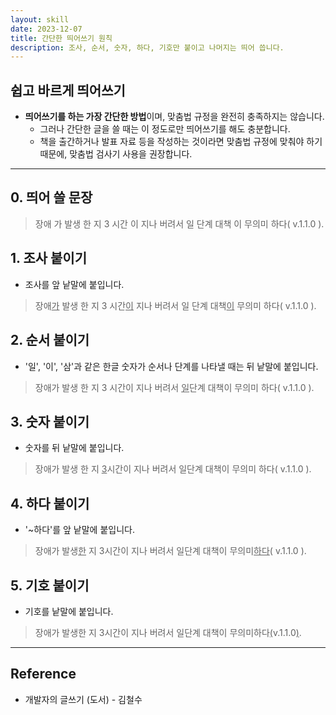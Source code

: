 ```yaml
---
layout: skill
date: 2023-12-07
title: 간단한 띄어쓰기 원칙
description: 조사, 순서, 숫자, 하다, 기호만 붙이고 나머지는 띄어 씁니다.
---
```



## 쉽고 바르게 띄어쓰기

- **띄어쓰기를 하는 가장 간단한 방법**이며, 맞춤법 규정을 완전히 충족하지는 않습니다.
    - 그러나 간단한 글을 쓸 때는 이 정도로만 띄어쓰기를 해도 충분합니다.
    - 책을 출간하거나 발표 자료 등을 작성하는 것이라면 맞춤법 규정에 맞춰야 하기 때문에, 맞춤법 검사기 사용을 권장합니다.


---


## 0. 띄어 쓸 문장

> 장애 가 발생 한 지 3 시간 이 지나 버려서 일 단계 대책 이 무의미 하다( v.1.1.0 ).


## 1. 조사 붙이기

- 조사를 앞 낱말에 붙입니다.

> 장애<u>가</u> 발생 한 지 3 시간<u>이</u> 지나 버려서 일 단계 대책<u>이</u> 무의미 하다( v.1.1.0 ).


## 2. 순서 붙이기

- '일', '이', '삼'과 같은 한글 숫자가 순서나 단계를 나타낼 때는 뒤 낱말에 붙입니다.

> 장애가 발생 한 지 3 시간이 지나 버려서 <u>일</u>단계 대책이 무의미 하다( v.1.1.0 ).


## 3. 숫자 붙이기

- 숫자를 뒤 낱말에 붙입니다.

> 장애가 발생 한 지 <u>3</u>시간이 지나 버려서 일단계 대책이 무의미 하다( v.1.1.0 ).


## 4. 하다 붙이기

- '~하다'를 앞 낱말에 붙입니다.

> 장애가 발생<u>한</u> 지 3시간이 지나 버려서 일단계 대책이 무의미<u>하다</u>( v.1.1.0 ).


## 5. 기호 붙이기

- 기호를 낱말에 붙입니다.

> 장애가 발생한 지 3시간이 지나 버려서 일단계 대책이 무의미하다<u>(</u>v.1.1.0<u>)</u>.


---


## Reference

- 개발자의 글쓰기 (도서) - 김철수

